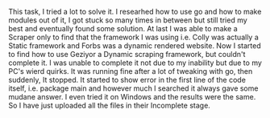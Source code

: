 This task, I tried a lot to solve it. I researhed how to use go and how to make modules out of it, I got stuck so many times in between but still tried my best and eventually found some solution. At last I was able to make a Scraper only to find that the framework I was using i.e. Colly was actually a Static framework and Forbs was a dynamic rendered website. Now I started to find how to use Geziyor a Dynamic scraping framework, but couldn't complete it. I was unable to complete it not due to my inability but due to my PC's wierd quirks. It was running fine after a lot of tweaking with go, then suddenly, It stopped. It started to show error in the first line of the code itself, i.e. package main and however much I searched it always gave some mudane answer. I even tried it on Windows and the results were the same. So I have just uploaded all the files in their Incomplete stage.
